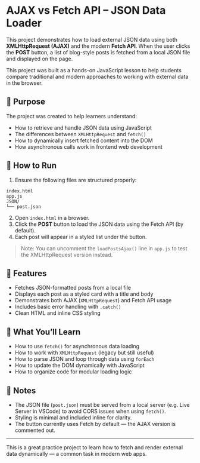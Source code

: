 # AJAX vs Fetch API – JSON Data Loader

This project demonstrates how to load external JSON data using both **XMLHttpRequest (AJAX)** and the modern **Fetch API**. When the user clicks the **POST** button, a list of blog-style posts is fetched from a local JSON file and displayed on the page.

This project was built as a hands-on JavaScript lesson to help students compare traditional and modern approaches to working with external data in the browser.

## 🎯 Purpose

The project was created to help learners understand:

- How to retrieve and handle JSON data using JavaScript
- The differences between `XMLHttpRequest` and `fetch()`
- How to dynamically insert fetched content into the DOM
- How asynchronous calls work in frontend web development

## 🧱 How to Run

1. Ensure the following files are structured properly:

```
index.html
app.js
JSON/
└── post.json
```

2. Open `index.html` in a browser.
3. Click the **POST** button to load the JSON data using the Fetch API (by default).
4. Each post will appear in a styled list under the button.

> Note: You can uncomment the `loadPostsAjax()` line in `app.js` to test the XMLHttpRequest version instead.

## 🚀 Features

- Fetches JSON-formatted posts from a local file
- Displays each post as a styled card with a title and body
- Demonstrates both AJAX (`XMLHttpRequest`) and Fetch API usage
- Includes basic error handling with `.catch()`
- Clean HTML and inline CSS styling

## 🧠 What You’ll Learn

- How to use `fetch()` for asynchronous data loading
- How to work with `XMLHttpRequest` (legacy but still useful)
- How to parse JSON and loop through data using `forEach`
- How to update the DOM dynamically with JavaScript
- How to organize code for modular loading logic

## 📌 Notes

- The JSON file (`post.json`) must be served from a local server (e.g. Live Server in VSCode) to avoid CORS issues when using `fetch()`.
- Styling is minimal and included inline for clarity.
- The button currently uses Fetch by default — the AJAX version is commented out.

---

This is a great practice project to learn how to fetch and render external data dynamically — a common task in modern web apps.
